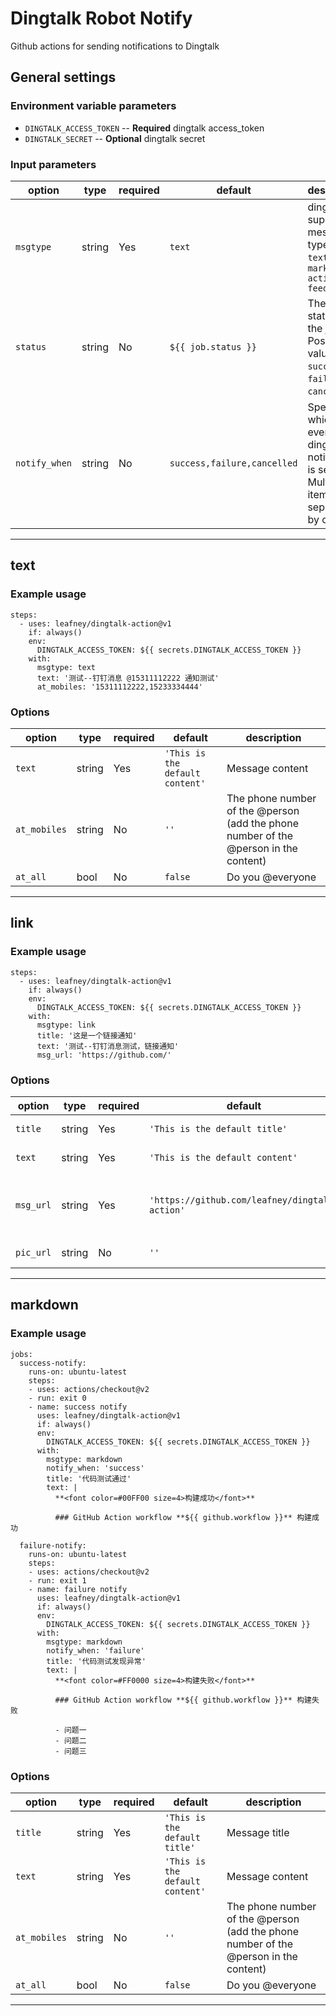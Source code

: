 # Dingtalk Robot Notify

Github actions for sending notifications to Dingtalk


## General settings


### Environment variable parameters

- `DINGTALK_ACCESS_TOKEN` -- **Required** dingtalk access_token
- `DINGTALK_SECRET` -- **Optional** dingtalk secret


### Input parameters

| option | type | required | default | description |
| ------ | ---- | -------- | ------- | ----------- |
| `msgtype` | string | Yes | `text` | dingtalk support message type of `text` `link` `markdown` `actionCard` `feedCard` |
| `status` | string | No | `${{ job.status }}` | The current status of the job. Possible values are `success`, `failure`, or `cancelled`. |
| `notify_when` | string | No | `success,failure,cancelled` | Specify on which events a dingtalk notification is sent, Multiple items are separated by commas |


-----


## text

### Example usage

```
steps:
  - uses: leafney/dingtalk-action@v1
    if: always()
    env:
      DINGTALK_ACCESS_TOKEN: ${{ secrets.DINGTALK_ACCESS_TOKEN }}
    with:
      msgtype: text
      text: '测试--钉钉消息 @15311112222 通知测试'
      at_mobiles: '15311112222,15233334444'
```

### Options

| option | type | required | default | description |
| ------ | ---- | -------- | ------- | ----------- |
| `text` | string | Yes | `'This is the default content'` | Message content |
| `at_mobiles` | string | No | `''` | The phone number of the @person (add the phone number of the @person in the content) |
| `at_all` | bool | No | `false` | Do you @everyone |


-----


## link

### Example usage

```
steps:
  - uses: leafney/dingtalk-action@v1
    if: always()
    env:
      DINGTALK_ACCESS_TOKEN: ${{ secrets.DINGTALK_ACCESS_TOKEN }}
    with:
      msgtype: link
      title: '这是一个链接通知'
      text: '测试--钉钉消息测试，链接通知'
      msg_url: 'https://github.com/'
```

### Options

| option | type | required | default | description |
| ------ | ---- | -------- | ------- | ----------- |
| `title` | string | Yes | `'This is the default title'` | Message title |
| `text` | string | Yes | `'This is the default content'` | Message content |
| `msg_url` | string | Yes | `'https://github.com/leafney/dingtalk-action'` | Click on the URL of the message jump |
| `pic_url` | string | No | `''` | the URL of image |


-----

## markdown


### Example usage

```
jobs:
  success-notify:
    runs-on: ubuntu-latest
    steps:
    - uses: actions/checkout@v2
    - run: exit 0
    - name: success notify
      uses: leafney/dingtalk-action@v1
      if: always()
      env:
        DINGTALK_ACCESS_TOKEN: ${{ secrets.DINGTALK_ACCESS_TOKEN }}
      with:
        msgtype: markdown
        notify_when: 'success'
        title: '代码测试通过'
        text: |
          **<font color=#00FF00 size=4>构建成功</font>**

          ### GitHub Action workflow **${{ github.workflow }}** 构建成功

  failure-notify:
    runs-on: ubuntu-latest
    steps:
    - uses: actions/checkout@v2
    - run: exit 1
    - name: failure notify
      uses: leafney/dingtalk-action@v1
      if: always()
      env:
        DINGTALK_ACCESS_TOKEN: ${{ secrets.DINGTALK_ACCESS_TOKEN }}
      with:
        msgtype: markdown
        notify_when: 'failure'
        title: '代码测试发现异常'
        text: |
          **<font color=#FF0000 size=4>构建失败</font>**

          ### GitHub Action workflow **${{ github.workflow }}** 构建失败

          - 问题一
          - 问题二
          - 问题三
```

### Options

| option | type | required | default | description |
| ------ | ---- | -------- | ------- | ----------- |
| `title` | string | Yes | `'This is the default title'` | Message title |
| `text` | string | Yes | `'This is the default content'` | Message content |
| `at_mobiles` | string | No | `''` | The phone number of the @person (add the phone number of the @person in the content) |
| `at_all` | bool | No | `false` | Do you @everyone |


-----

